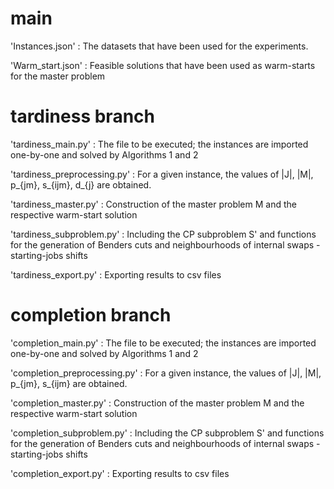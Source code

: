 # main
'Instances.json' :    The datasets that have been used for the experiments.  

'Warm_start.json' :   Feasible solutions that have been used as warm-starts for the master problem  

# tardiness branch
'tardiness_main.py' :          The file to be executed; the instances are imported one-by-one and solved by Algorithms 1 and 2  

'tardiness_preprocessing.py' : For a given instance, the values of |J|, |M|, p_{jm}, s_{ijm}, d_{j} are obtained.  

'tardiness_master.py' :        Construction of the master problem M and the respective warm-start solution  

'tardiness_subproblem.py' :    Including the CP subproblem S' and functions for the generation of Benders cuts and neighbourhoods of internal swaps - starting-jobs shifts  

'tardiness_export.py' :        Exporting results to csv files  


# completion branch
'completion_main.py' :          The file to be executed; the instances are imported one-by-one and solved by Algorithms 1 and 2  

'completion_preprocessing.py' : For a given instance, the values of |J|, |M|, p_{jm}, s_{ijm} are obtained.  

'completion_master.py' :        Construction of the master problem M and the respective warm-start solution  

'completion_subproblem.py' :    Including the CP subproblem S' and functions for the generation of Benders cuts and neighbourhoods of internal swaps - starting-jobs shifts  

'completion_export.py' :        Exporting results to csv files  

